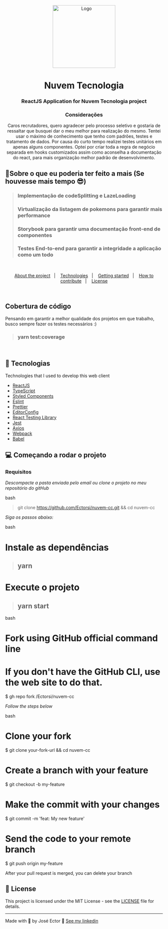 <div align="center">
  <img alt="Logo" src="https://media.licdn.com/dms/image/C4D0BAQFOcsPc5ZtlXQ/company-logo_200_200/0/1676485078910?e=2147483647&v=beta&t=TVa8hhS-bRN7wd4yBEqj2cWK--loAWeuiEyYbPcAjEM" width="200px">
    <h1>Nuvem Tecnologia</h1>
</div>


<h3 align="center">
  ReactJS Application for Nuvem Tecnologia project
</h3>

**<h3 align="center">Considerações</h3>**
<p align="center">
 Caros recrutadores, quero agradecer pelo processo seletivo e gostaria de ressaltar que busquei dar o meu melhor para realização do mesmo. Tentei usar o máximo de conhecimento que tenho com padrões, testes e tratamento de dados. Por causa do curto tempo realizei testes unitários em apenas alguns componentes. Optei por criar toda a regra de negócio
separada em hooks customizados assim como aconselha a documentação do react, para mais organização melhor padrão de desenvolvimento.
</h3>

## 🤩Sobre o que eu poderia ter feito a mais (Se houvesse mais tempo 😎)
>### Implementação de codeSplitting e LazeLoading
>### Virtualização da listagem de pokemons para garantir mais performance
>### Storybook para garantir uma documentação front-end de componentes
>### Testes End-to-end para garantir a integridade a aplicação como um todo

</br>

<p align="center">
  <a href="#%EF%B8%8F-about-the-project">About the project</a>&nbsp;&nbsp;&nbsp;|&nbsp;&nbsp;&nbsp;
  <a href="#-technologies">Technologies</a>&nbsp;&nbsp;&nbsp;|&nbsp;&nbsp;&nbsp;
  <a href="#-getting-started">Getting started</a>&nbsp;&nbsp;&nbsp;|&nbsp;&nbsp;&nbsp;
  <a href="#-how-to-contribute">How to contribute</a>&nbsp;&nbsp;&nbsp;|&nbsp;&nbsp;&nbsp;
  <a href="#-license">License</a>
</p>

</br>

## Cobertura de código
Pensando em garantir a melhor qualidade dos projetos em que trabalho, busco sempre fazer os testes necessários :)
>### yarn test:coverage

</br>

## 🚀 Tecnologias

Technologies that I used to develop this web client

- [ReactJS](https://react.dev/)
- [TypeScript](https://www.typescriptlang.org/)
- [Styled Components](https://styled-components.com/)
- [Eslint](https://eslint.org/)
- [Prettier](https://prettier.io/)
- [EditorConfig](https://editorconfig.org/)
- [React Testing Library](https://testing-library.com/)
- [Jest](https://jestjs.io/pt-BR/)
- [Axios](https://axios-http.com/ptbr/)
- [Webpack](https://webpack.js.org/)
- [Babel](https://babeljs.io/)

## 💻 Começando a rodar o projeto

### Requisitos

*Descompacte a pasta enviada pelo email ou clone o projeto no meu repositório do gitHub*


bash

> git clone https://github.com/Ectorsi/nuvem-cc.git && cd nuvem-cc


*Siga os passos abaixo:*

bash

# Instale as dependências
> ## yarn

# Execute o projeto
> ## yarn start




bash
# Fork using GitHub official command line
# If you don't have the GitHub CLI, use the web site to do that.

$ gh repo fork /Ectorsi/nuvem-cc


*Follow the steps below*

bash
# Clone your fork
$ git clone your-fork-url && cd nuvem-cc

# Create a branch with your feature
$ git checkout -b my-feature

# Make the commit with your changes
$ git commit -m 'feat: My new feature'

# Send the code to your remote branch
$ git push origin my-feature


After your pull request is merged, you can delete your branch

## 📝 License

This project is licensed under the MIT License - see the [LICENSE](LICENSE) file for details.

---

Made with 💜 by José Ector 👋 [See my linkedin](https://www.linkedin.com/in/joseectordev/)